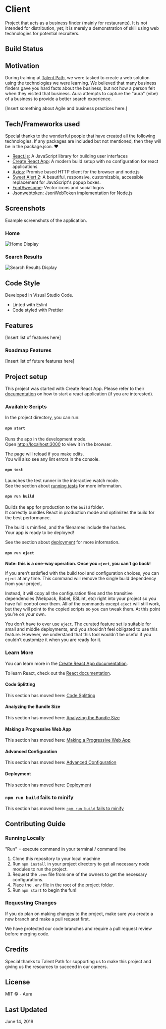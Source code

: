 # Client

Project that acts as a business finder (mainly for restaurants). It is not intended for distribution, yet; it is merely a demonstration of skill using web technologies for potential recruiters.

## Build Status

## Motivation

During training at [Talent Path](https://talentpath.com), we were tasked to create a web solution using the technologies we were learning. We believed that many business finders gave you hard facts about the business, but not how a person felt when they visited that business. Aura attempts to capture the "aura" (vibe) of a business to provide a better search experience.

[Insert something about Agile and business practices here.]

## Tech/Frameworks used

Special thanks to the wonderful people that have created all the following technologies. If any packages are included but not mentioned, then they will be in the package.json. :heart:

- [React.js](https://reactjs.org): A JavaScript library for building user interfaces
- [Create React App](https://facebook.github.io/create-react-app/): A modern build setup with no configuration for react applications.
- [Axios](https://github.com/axios/axios): Promise based HTTP client for the browser and node.js
- [Sweet Alert 2](https://sweetalert2.github.io/): A beautiful, responsive, customizable, accessible replacement for JavaScript's popup boxes.
- [FontAwesome](https://fontawesome.com/): Vector icons and social logos
- [Jsonwebtoken](https://github.com/auth0/node-jsonwebtoken): JsonWebToken implementation for Node.js

## Screenshots

Example screenshots of the application.

### Home

![Home Display](src/assets/img/homeScreenshot.png)

### Search Results

![Search Results Display](src/assets/img/searchResultsScreenshot.png)

## Code Style

Developed in Visual Studio Code.

- Linted with Eslint
- Code styled with Prettier

## Features

[Insert list of features here]

### Roadmap Features

[Insert list of future features here]

## Project setup

This project was started with Create React App. Please refer to their [documentation](https://github.com/facebook/create-react-app) on how to start a react application (if you are interested).

### Available Scripts

In the project directory, you can run:

#### `npm start`

Runs the app in the development mode.  
Open [http://localhost:3000](http://localhost:3000) to view it in the browser.

The page will reload if you make edits.  
You will also see any lint errors in the console.

#### `npm test`

Launches the test runner in the interactive watch mode.  
See the section about [running tests](https://facebook.github.io/create-react-app/docs/running-tests) for more information.

#### `npm run build`

Builds the app for production to the `build` folder.  
It correctly bundles React in production mode and optimizes the build for the best performance.

The build is minified, and the filenames include the hashes.  
Your app is ready to be deployed!

See the section about [deployment](https://facebook.github.io/create-react-app/docs/deployment) for more information.

#### `npm run eject`

**Note: this is a one-way operation. Once you `eject`, you can’t go back!**

If you aren’t satisfied with the build tool and configuration choices, you can `eject` at any time. This command will remove the single build dependency from your project.

Instead, it will copy all the configuration files and the transitive dependencies (Webpack, Babel, ESLint, etc) right into your project so you have full control over them. All of the commands except `eject` will still work, but they will point to the copied scripts so you can tweak them. At this point you’re on your own.

You don’t have to ever use `eject`. The curated feature set is suitable for small and middle deployments, and you shouldn’t feel obligated to use this feature. However, we understand that this tool wouldn’t be useful if you couldn’t customize it when you are ready for it.

### Learn More

You can learn more in the [Create React App documentation](https://facebook.github.io/create-react-app/docs/getting-started).

To learn React, check out the [React documentation](https://reactjs.org/).

#### Code Splitting

This section has moved here: [Code Splitting](https://facebook.github.io/create-react-app/docs/code-splitting)

#### Analyzing the Bundle Size

This section has moved here: [Analyzing the Bundle Size](https://facebook.github.io/create-react-app/docs/analyzing-the-bundle-size)

#### Making a Progressive Web App

This section has moved here: [Making a Progressive Web App](https://facebook.github.io/create-react-app/docs/making-a-progressive-web-app)

#### Advanced Configuration

This section has moved here: [Advanced Configuration](https://facebook.github.io/create-react-app/docs/advanced-configuration)

#### Deployment

This section has moved here: [Deployment](https://facebook.github.io/create-react-app/docs/deployment)

### `npm run build` fails to minify

This section has moved here: [`npm run build` fails to minify](https://facebook.github.io/create-react-app/docs/troubleshooting#npm-run-build-fails-to-minify)

## Contributing Guide

### Running Locally

"Run" = execute command in your terminal / command line

1. Clone this repository to your local machine
2. Run `npm install` in your project directory to get all necessary node modules to run the project.
3. Request the `.env` file from one of the owners to get the necessary configurations.
4. Place the `.env` file in the root of the project folder.
5. Run `npm start` to begin the fun!

### Requesting Changes

If you do plan on making changes to the project, make sure you create a new branch and make a pull request first.

We have protected our code branches and require a pull request review before merging code.

## Credits

Special thanks to Talent Path for supporting us to make this project and giving us the resources to succeed in our careers.

## License

MIT &copy; - Aura

## Last Updated

June 14, 2019
